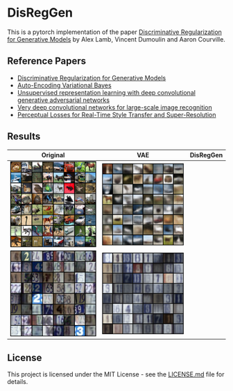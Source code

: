 # DisRegGen

This is a pytorch implementation of the paper [Discriminative Regularization for Generative Models](https://arxiv.org/pdf/1602.03220.pdf) by Alex Lamb, Vincent Dumoulin and Aaron Courville.


## Reference Papers
- [Discriminative Regularization for Generative Models](https://arxiv.org/pdf/1602.03220.pdf)
- [Auto-Encoding Variational Bayes](https://arxiv.org/pdf/1312.6114.pdf)
- [Unsupervised  representation  learning  with  deep  convolutional  generative  adversarial  networks](https://arxiv.org/pdf/1511.06434.pdf)
- [Very deep convolutional  networks  for  large-scale  image  recognition](https://arxiv.org/pdf/1409.1556.pdf)
- [Perceptual Losses for Real-Time Style Transfer and Super-Resolution](https://cs.stanford.edu/people/jcjohns/papers/eccv16/JohnsonECCV16.pdf)


## Results


Original                  |  VAE                   | DisRegGen             |
:-------------------------:|:-------------------------: |:-------------------------:
![](results/sample_original_cifar.png)  |  ![](results/sample_vae_cifar_99.png) | ![]()
![](results/sample_original_svhn.png)  |  ![](results/sample_vae_svhn_99.png) | ![]()


## License

This project is licensed under the MIT License - see the [LICENSE.md](https://github.com/Alfo5123/DisRecGen/blob/master/LICENSE) file for details.
